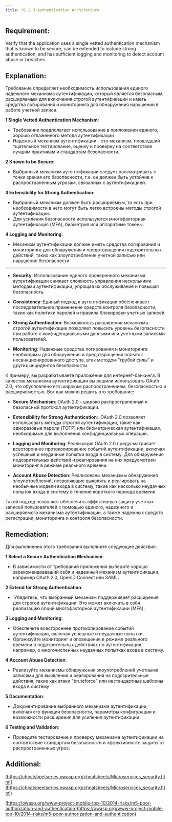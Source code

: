 ```yaml
---
title: V1.2.3 Authentication Architecture
---
```




## Requirement:

Verify that the application uses a single vetted authentication mechanism that is known to be secure, can be extended to include strong authentication, and has sufficient logging and monitoring to detect account abuse or breaches.

## Explanation:

Требование определяет необходимость использования единого надежного механизма аутентификации, который является безопасным, расширяемым для включения строгой аутентификации и иметь средства логирования и мониторинга для обнаружения нарушений в работе учетной записи.

 
**1 Single Vetted Authentication Mechanism**:

- Требование предполагает использование в приложении единого, хорошо отлаженного метода аутентификации
- Надежный механизм аутентификации - это механизм, прошедший тщательное тестирование, оценку и проверку на соответствие лучшим практикам и стандартам безопасности.
 
**2 Known to be Secure**:

- Выбранный механизм аутентификации следует рассматривать с точки зрения его безопасности, т.е. он должен быть устойчив к распространенным угрозам, связанных с аутентификацией.
 
**3 Extensibility for Strong Authentication**:

- Выбранный механизм должен быть расширяемым, то есть при необходимости в него могут быть легко встроены методы строгой аутентификации.
- Для усиления безопасности используются многофакторная аутентификация (MFA), биометрия или аппаратные токены.
 
**4 Logging and Monitoring**:

- Механизм аутентификации должен иметь средства логирования и мониторинга для обнаружения и предотвращения подозрительных действий, таких как злоупотребление учетной записью или нарушение безопасности.


---

- **Security**: Использование единого проверенного механизма аутентификации снижает сложность управления несколькими методами аутентификации, упрощая их обслуживание и повышая безопасность.

- **Consistency**: Единый подход к аутентификации обеспечивает последовательное применение средств контроля безопасности, таких как политики паролей и правила блокировки учетных записей.

- **Strong Authentication**: Возможность расширения механизма строгой аутентификации позволяет повысить уровень безопасности при работе с конфиденциальными данными или учетными записями пользователей.

- **Monitoring**: Надежные средства логирования и мониторинга необходимы для обнаружения и предотвращения попыток несанкционированного доступа, атак методом "грубой силы" и других инцидентов безопасности.



К примеру, вы разрабатываете приложение для интернет-банкинга. В качестве механизма аутентификации вы решили использовать OAuth 2.0, что обусловлено его широким распространением, безопасностью и расширяемостью. Вот как можно решить это требование:

- **Secure Mechanism**: OAuth 2.0 - широко распространенный и безопасный протокол аутентификации.

- **Extensibility for Strong Authentication**:  OAuth 2.0 позволяет использовать методы строгой аутентификации, такие как одноразовые пароли (TOTP) или биометрическая аутентификация, необходимые для выполнения конфиденциальных операций.

- **Logging and Monitoring**: Реализация OAuth 2.0 предусматривает всестороннее протоколирование событий аутентификации, включая успешные и неудачные попытки входа в систему. Для обнаружения подозрительных действий и реагирования на них предусмотрен мониторинг в режиме реального времени.

- **Account Abuse Detection**: Реализованы механизмы обнаружения злоупотреблений, позволяющие выявлять и реагировать на необычные модели входа в систему, такие как несколько неудачных попыток входа в систему в течение короткого периода времени.


Такой подход позволяет обеспечить эффективную защиту учетных записей пользователей с помощью единого, надежного и расширяемого механизма аутентификации, а также надежных средств регистрации, мониторинга и контроля безопасности.

## Remediation:

Для выполнения этого требования выполните следующие действия:

 
**1 Select a Secure Authentication Mechanism**:

  - В зависимости от требований приложения выберите хорошо зарекомендовавший себя и надежный механизм аутентификации, например OAuth 2.0, OpenID Connect или SAML.
 
**2 Extend for Strong Authentication**:

  -  Убедитесь, что выбранный механизм поддерживает расширение для строгой аутентификации. Это может включать в себя реализацию опций многофакторной аутентификации (MFA).
 
**3 Logging and Monitoring**:

  - Обеспечьте всестороннее протоколирование событий аутентификации, включая успешные и неудачные попытки.
  - Организуйте мониторинг и оповещение в режиме реального времени о подозрительных действиях по аутентификации, например, о многочисленных неудачных попытках входа в систему.
 
**4 Account Abuse Detection**:

  - Реализуйте механизмы обнаружения злоупотреблений учетными записями для выявления и реагирования на подозрительные действия, такие как атаки "bruteforce" или нестандартные шаблоны входа в систему
 
**5 Documentation**:

  - Документирование выбранного механизма аутентификации, включая его функции безопасности, параметры конфигурации и возможности расширения для усиления аутентификации.
 
**6 Testing and Validation**:

  - Проведите тестирование и проверку механизма аутентификации на соответствие стандартам безопасности и эффективность защиты от распространенных угроз.


## Additional:

[https://cheatsheetseries.owasp.org/cheatsheets/Microservices_security.html](https://cheatsheetseries.owasp.org/cheatsheets/Microservices_security.html)

[https://owasp.org/www-project-mobile-top-10/2014-risks/m5-poor-authorization-and-authentication](https://owasp.org/www-project-mobile-top-10/2014-risks/m5-poor-authorization-and-authentication)

